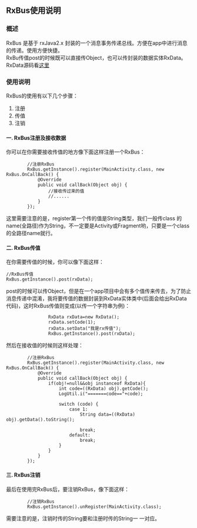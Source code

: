 ## RxBus使用说明

### 概述
RxBus 是基于 rxJava2.x 封装的一个消息事务传递总线。方便在app中进行消息的传递。使用方便快捷。  
RxBu传值post的时候既可以直接传Object，也可以传封装的数据实体RxData。  
RxData源码看[这里](https://github.com/ShaoqiangPei/AndroidLibrary/blob/master/androidlibrary/commonlibrary/src/main/java/com/android/commonlibrary/entity/RxData.java)  

### 使用说明
RxBus的使用有以下几个步骤：
1. 注册
2. 传值
3. 注销
#### 一. RxBus注册及接收数据  
你可以在你需要接收传值的地方像下面这样注册一个RxBus：
```
        //注册RxBus
        RxBus.getInstance().register(MainActivity.class, new RxBus.OnCallBack() {
            @Override
            public void callBack(Object obj) {
                //接收传过来的值
                //......
            }
        });
```
这里需要注意的是，register第一个传的值是String类型，我们一般传class 的name(全路径)作为String，不一定要是Activity或Fragment哟，只要是一个class的全路径name就行。
#### 二. RxBus传值  
在你需要传值的时候，你可以像下面这样：
```
//RxBus传值
RxBus.getInstance().post(rxData);
```
post的时候可以传Object，但是在一个app项目中会有多个值传来传去，为了防止消息传递中混淆，我将要传值的数据封装到RxData实体类中(后面会给出RxData代码)，这时RxBus传值则变成(以传一个字符串为例)：
```
                RxData rxData=new RxData();
                rxData.setCode(1);
                rxData.setData("我是rx传值");
                RxBus.getInstance().post(rxData);
```
然后在接收值的时候则这样处理：
```
        //注册RxBus
        RxBus.getInstance().register(MainActivity.class, new RxBus.OnCallBack() {
            @Override
            public void callBack(Object obj) {
                if(obj!=null&&obj instanceof RxData){
                    int code=((RxData) obj).getCode();
                    LogUtil.i("=======code=="+code);
                    
                    switch (code) {
                        case 1:
                            String data=((RxData) obj).getData().toString();
                            
                            break;
                        default:
                            break;
                    }
                }
            }
        });
```
#### 三. RxBus注销  
最后在使用完RxBus后，要注销RxBus，像下面这样：
```
        //注销RxBus
        RxBus.getInstance().unRegister(MainActivity.class);
```
需要注意的是，注销时传的String要和注册时传的String一 一对应。

